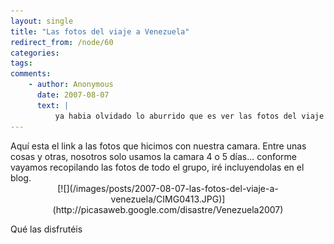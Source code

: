 ```yaml
---
layout: single
title: "Las fotos del viaje a Venezuela"
redirect_from: /node/60
categories:
tags: 
comments: 
    - author: Anonymous
      date: 2007-08-07
      text: |
          ya habia olvidado lo aburrido que es ver las fotos del viaje de otros, aunque sean tus mejores amigos, jeje, son las 8.55 de la mañana y casi me duermo mirandolas, jejejejejejejejejejejejejejejejejejejjejejejejejejerecuerdame obligarte a ver las mias de london. jejejejejejete quiero reyvir  
---
```

<div xmlns="http://www.w3.org/1999/xhtml">Aquí esta el link a las fotos que hicimos con nuestra camara. Entre unas cosas y otras, nosotros solo usamos la camara 4 o 5 días... conforme vayamos recopilando las fotos de todo el grupo, iré incluyendolas en el blog.  

<div align="center">[![](/images/posts/2007-08-07-las-fotos-del-viaje-a-venezuela/CIMG0413.JPG)](http://picasaweb.google.com/disastre/Venezuela2007)</div>

Qué las disfrutéis</div>
